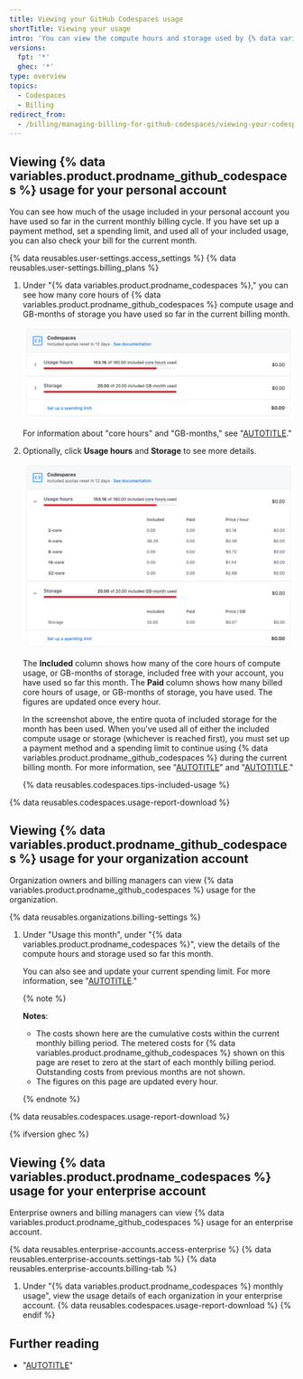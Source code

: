 ```yaml
---
title: Viewing your GitHub Codespaces usage
shortTitle: Viewing your usage
intro: 'You can view the compute hours and storage used by {% data variables.product.prodname_github_codespaces %}.'
versions:
  fpt: '*'
  ghec: '*'
type: overview
topics:
  - Codespaces
  - Billing
redirect_from:
  - /billing/managing-billing-for-github-codespaces/viewing-your-codespaces-usage
---
```


## Viewing {% data variables.product.prodname_github_codespaces %} usage for your personal account

You can see how much of the usage included in your personal account you have used so far in the current monthly billing cycle. If you have set up a payment method, set a spending limit, and used all of your included usage, you can also check your bill for the current month.

{% data reusables.user-settings.access_settings %}
{% data reusables.user-settings.billing_plans %}
1. Under "{% data variables.product.prodname_codespaces %}," you can see how many core hours of {% data variables.product.prodname_github_codespaces %} compute usage and GB-months of storage you have used so far in the current billing month.

   ![Screenshot of the initial view of personal usage](/assets/images/help/codespaces/view-personal-usage-collapsed.png)

   For information about "core hours" and "GB-months," see "[AUTOTITLE](/free-pro-team@latest/billing/managing-billing-for-github-codespaces/about-billing-for-github-codespaces)."

1. Optionally, click **Usage hours** and **Storage** to see more details.

   ![Screenshot of the expanded view of personal usage](/assets/images/help/codespaces/view-personal-usage-expanded.png)

   The **Included** column shows how many of the core hours of compute usage, or GB-months of storage, included free with your account, you have used so far this month. The **Paid** column shows how many billed core hours of usage, or GB-months of storage, you have used. The figures are updated once every hour.

   In the screenshot above, the entire quota of included storage for the month has been used. When you've used all of either the included compute usage or storage (whichever is reached first), you must set up a payment method and a spending limit to continue using {% data variables.product.prodname_github_codespaces %} during the current billing month. For more information, see "[AUTOTITLE](/billing/managing-your-github-billing-settings/adding-or-editing-a-payment-method)" and "[AUTOTITLE](/billing/managing-billing-for-github-codespaces/managing-the-spending-limit-for-github-codespaces#managing-the-github-codespaces-spending-limit-for-your-personal-account)."

   {% data reusables.codespaces.tips-included-usage %}

{% data reusables.codespaces.usage-report-download %}

## Viewing {% data variables.product.prodname_github_codespaces %} usage for your organization account

Organization owners and billing managers can view {% data variables.product.prodname_github_codespaces %} usage for the organization.

{% data reusables.organizations.billing-settings %}
1. Under "Usage this month", under "{% data variables.product.prodname_codespaces %}", view the details of the compute hours and storage used so far this month.

   You can also see and update your current spending limit. For more information, see "[AUTOTITLE](/billing/managing-billing-for-github-codespaces/managing-the-spending-limit-for-github-codespaces)."

   {% note %}

   **Notes**:
   * The costs shown here are the cumulative costs within the current monthly billing period. The metered costs for {% data variables.product.prodname_github_codespaces %} shown on this page are reset to zero at the start of each monthly billing period. Outstanding costs from previous months are not shown.
   * The figures on this page are updated every hour.

   {% endnote %}

{% data reusables.codespaces.usage-report-download %}

{% ifversion ghec %}
## Viewing {% data variables.product.prodname_codespaces %} usage for your enterprise account

Enterprise owners and billing managers can view {% data variables.product.prodname_github_codespaces %} usage for an enterprise account.

{% data reusables.enterprise-accounts.access-enterprise %}
{% data reusables.enterprise-accounts.settings-tab %}
{% data reusables.enterprise-accounts.billing-tab %}
1. Under "{% data variables.product.prodname_codespaces %} monthly usage", view the usage details of each organization in your enterprise account.
{% data reusables.codespaces.usage-report-download %}
{% endif %}

## Further reading

- "[AUTOTITLE](/codespaces/managing-codespaces-for-your-organization/listing-the-codespaces-in-your-organization)"
